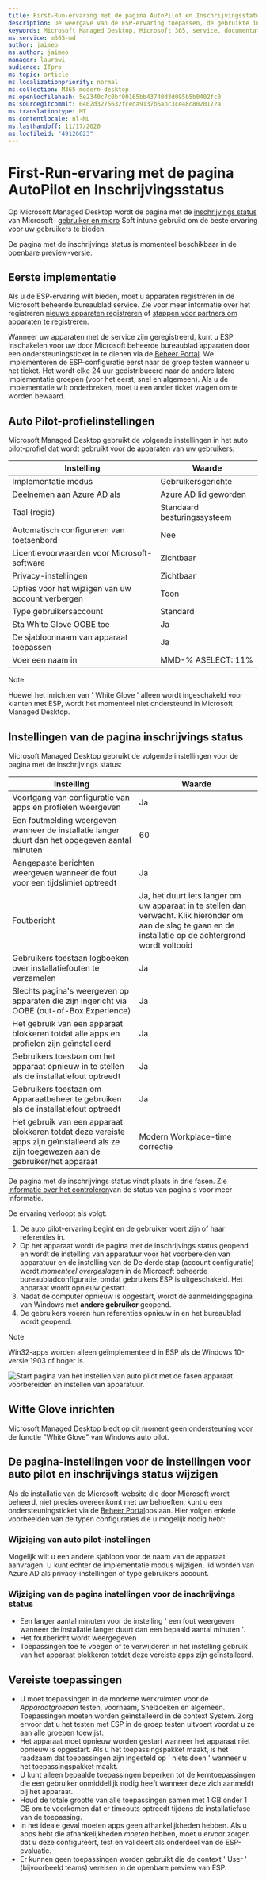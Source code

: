 ```yaml
---
title: First-Run-ervaring met de pagina AutoPilot en Inschrijvingsstatus
description: De weergave van de ESP-ervaring toepassen, de gebruikte instellingen en configuratiewijzigingen
keywords: Microsoft Managed Desktop, Microsoft 365, service, documentatie
ms.service: m365-md
author: jaimeo
ms.author: jaimeo
manager: laurawi
audience: ITpro
ms.topic: article
ms.localizationpriority: normal
ms.collection: M365-modern-desktop
ms.openlocfilehash: 5e2340c7c0bf00165bb43740d3d095b5b0402fc0
ms.sourcegitcommit: 0402d3275632fceda9137b6abc3ce48c8020172a
ms.translationtype: MT
ms.contentlocale: nl-NL
ms.lasthandoff: 11/17/2020
ms.locfileid: "49126623"
---
```

# <a name="first-run-experience-with-autopilot-and-the-enrollment-status-page"></a>First-Run-ervaring met de pagina AutoPilot en Inschrijvingsstatus

Op Microsoft Managed Desktop wordt de pagina met de [inschrijvings status](https://docs.microsoft.com/windows/deployment/windows-autopilot/enrollment-status) van Microsoft- [gebruiker en micro](https://docs.microsoft.com/windows/deployment/windows-autopilot/windows-autopilot) Soft intune gebruikt om de beste ervaring voor uw gebruikers te bieden.

De pagina met de inschrijvings status is momenteel beschikbaar in de openbare preview-versie.

## <a name="initial-deployment"></a>Eerste implementatie

Als u de ESP-ervaring wilt bieden, moet u apparaten registreren in de Microsoft beheerde bureaublad service. Zie voor meer informatie over het registreren [nieuwe apparaten registreren](../get-started/register-devices-self.md) of [stappen voor partners om apparaten te registreren](../get-started/register-devices-partner.md).

Wanneer uw apparaten met de service zijn geregistreerd, kunt u ESP inschakelen voor uw door Microsoft beheerde bureaublad apparaten door een ondersteuningsticket in te dienen via de [Beheer Portal](https://portal.azure.com/). We implementeren de ESP-configuratie eerst naar de groep testen wanneer u het ticket. Het wordt elke 24 uur gedistribueerd naar de andere latere implementatie groepen (voor het eerst, snel en algemeen). Als u de implementatie wilt onderbreken, moet u een ander ticket vragen om te worden bewaard.

## <a name="autopilot-profile-settings"></a>Auto Pilot-profielinstellingen

Microsoft Managed Desktop gebruikt de volgende instellingen in het auto pilot-profiel dat wordt gebruikt voor de apparaten van uw gebruikers:


|Instelling  |Waarde  |
|---------|---------|
|Implementatie modus |  Gebruikersgerichte       |
|Deelnemen aan Azure AD als     |  Azure AD lid geworden       |
|Taal (regio)     | Standaard besturingssysteem        |
|Automatisch configureren van toetsenbord     | Nee        |
|Licentievoorwaarden voor Microsoft-software     |  Zichtbaar       |
|Privacy-instellingen     | Zichtbaar        |
|Opties voor het wijzigen van uw account verbergen     | Toon        |
|Type gebruikersaccount     |  Standard       |
|Sta White Glove OOBE toe     |  Ja       |
|De sjabloonnaam van apparaat toepassen     | Ja        |
|Voer een naam in     | MMD-% ASELECT: 11%        |

> [!NOTE]
> Hoewel het inrichten van ' White Glove ' alleen wordt ingeschakeld voor klanten met ESP, wordt het momenteel niet ondersteund in Microsoft Managed Desktop.

## <a name="enrollment-status-page-settings"></a>Instellingen van de pagina inschrijvings status

Microsoft Managed Desktop gebruikt de volgende instellingen voor de pagina met de inschrijvings status:


|Instelling  |Waarde  |
|---------|---------|
|Voortgang van configuratie van apps en profielen weergeven     | Ja        |
|Een foutmelding weergeven wanneer de installatie langer duurt dan het opgegeven aantal minuten     |  60       |
|Aangepaste berichten weergeven wanneer de fout voor een tijdslimiet optreedt     |  Ja       |
|Foutbericht     | Ja, het duurt iets langer om uw apparaat in te stellen dan verwacht. Klik hieronder om aan de slag te gaan en de installatie op de achtergrond wordt voltooid        |
|Gebruikers toestaan logboeken over installatiefouten te verzamelen     |  Ja       |
|Slechts pagina's weergeven op apparaten die zijn ingericht via OOBE (out-of-Box Experience)     | Ja        |
|Het gebruik van een apparaat blokkeren totdat alle apps en profielen zijn geïnstalleerd     |  Ja       |
|Gebruikers toestaan om het apparaat opnieuw in te stellen als de installatiefout optreedt     |  Ja       |
|Gebruikers toestaan om Apparaatbeheer te gebruiken als de installatiefout optreedt     |  Ja       |
|Het gebruik van een apparaat blokkeren totdat deze vereiste apps zijn geïnstalleerd als ze zijn toegewezen aan de gebruiker/het apparaat     |  Modern Workplace-time correctie       |



De pagina met de inschrijvings status vindt plaats in drie fasen. Zie [informatie over het controleren](https://docs.microsoft.com/mem/intune/enrollment/windows-enrollment-status#enrollment-status-page-tracking-information)van de status van pagina's voor meer informatie.

De ervaring verloopt als volgt:

1. De auto pilot-ervaring begint en de gebruiker voert zijn of haar referenties in.
2. Op het apparaat wordt de pagina met de inschrijvings status geopend en wordt de instelling van apparatuur voor het voorbereiden van apparatuur en de instelling van de De derde stap (account configuratie) wordt *momenteel overgeslagen* in de Microsoft beheerde bureaubladconfiguratie, omdat gebruikers ESP is uitgeschakeld. Het apparaat wordt opnieuw gestart.
3. Nadat de computer opnieuw is opgestart, wordt de aanmeldingspagina van Windows met **andere gebruiker** geopend.
4. De gebruikers voeren hun referenties opnieuw in en het bureaublad wordt geopend.

> [!NOTE]
> Win32-apps worden alleen geïmplementeerd in ESP als de Windows 10-versie 1903 of hoger is.

![Start pagina van het instellen van auto pilot met de fasen apparaat voorbereiden en instellen van apparatuur.](../../media/mmd-autopilot-screenshot.png)

## <a name="white-glove-provisioning"></a>Witte Glove inrichten

Microsoft Managed Desktop biedt op dit moment geen ondersteuning voor de functie "White Glove" van Windows auto pilot.

## <a name="change-to-autopilot-and-enrollment-status-page-settings"></a>De pagina-instellingen voor de instellingen voor auto pilot en inschrijvings status wijzigen

Als de installatie van de Microsoft-website die door Microsoft wordt beheerd, niet precies overeenkomt met uw behoeften, kunt u een ondersteuningsticket via de [Beheer Portal](https://portal.azure.com/)opslaan. Hier volgen enkele voorbeelden van de typen configuraties die u mogelijk nodig hebt:

### <a name="autopilot-settings-change"></a>Wijziging van auto pilot-instellingen

Mogelijk wilt u een andere sjabloon voor de naam van de apparaat aanvragen. U kunt echter de implementatie modus wijzigen, lid worden van Azure AD als privacy-instellingen of type gebruikers account.

### <a name="enrollment-status-page-settings-change"></a>Wijziging van de pagina instellingen voor de inschrijvings status

- Een langer aantal minuten voor de instelling ' een fout weergeven wanneer de installatie langer duurt dan een bepaald aantal minuten '.
- Het foutbericht wordt weergegeven
- Toepassingen toe te voegen of te verwijderen in het instelling gebruik van het apparaat blokkeren totdat deze vereiste apps zijn geïnstalleerd.

## <a name="required-applications"></a>Vereiste toepassingen

- U moet toepassingen in de moderne werkruimten voor de *Apparaatgroepen* testen, voornaam, Snelzoeken en algemeen. Toepassingen moeten worden geïnstalleerd in de context System. Zorg ervoor dat u het testen met ESP in de groep testen uitvoert voordat u ze aan alle groepen toewijst.
- Het apparaat moet opnieuw worden gestart wanneer het apparaat niet opnieuw is opgestart. Als u het toepassingspakket maakt, is het raadzaam dat toepassingen zijn ingesteld op ' niets doen ' wanneer u het toepassingspakket maakt.
- U kunt alleen bepaalde toepassingen beperken tot de kerntoepassingen die een gebruiker onmiddellijk nodig heeft wanneer deze zich aanmeldt bij het apparaat.
- Houd de totale grootte van alle toepassingen samen met 1 GB onder 1 GB om te voorkomen dat er timeouts optreedt tijdens de installatiefase van de toepassing.
- In het ideale geval moeten apps geen afhankelijkheden hebben. Als u apps hebt die afhankelijkheden *moeten* hebben, moet u ervoor zorgen dat u deze configureert, test en valideert als onderdeel van de ESP-evaluatie.
- Er kunnen geen toepassingen worden gebruikt die de context ' User ' (bijvoorbeeld teams) vereisen in de openbare preview van ESP.
